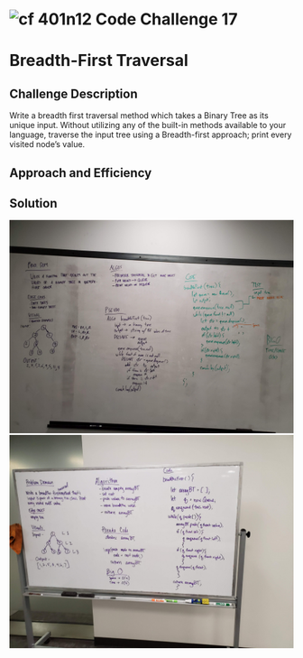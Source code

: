 ![cf](http://i.imgur.com/7v5ASc8.png) 401n12 Code Challenge 17
===
# Breadth-First Traversal

## Challenge Description
Write a breadth first traversal method which takes a Binary Tree as its unique input. Without utilizing any of the built-in methods available to your language, traverse the input tree using a Breadth-first approach; print every visited node’s value.

## Approach and Efficiency

## Solution
![initial whiteboard](./assets/20190523_163730.jpg)
![study session whiteboard](./assets/breadthfirststudy.jpg)
